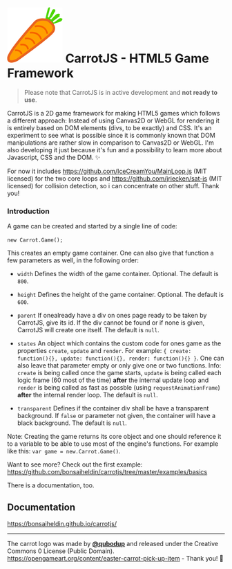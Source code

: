 # ![CarrotJS](carrotjs-logo.svg) CarrotJS - HTML5 Game Framework

> Please note that CarrotJS is in active development and **not ready to use**.

CarrotJS is a 2D game framework for making HTML5 games which follows a different approach: Instead of using Canvas2D or WebGL for rendering it is entirely based on DOM elements (divs, to be exactly) and CSS. It's an experiment to see what is possible since it is commonly known that DOM manipulations are rather slow in comparison to Canvas2D or WebGL. I'm also developing it just because it's fun and a possibility to learn more about Javascript, CSS and the DOM. ✨

For now it includes https://github.com/IceCreamYou/MainLoop.js (MIT licensed) for the two core loops and https://github.com/jriecken/sat-js (MIT licensed) for collision detection, so i can concentrate on other stuff. Thank you!

### Introduction

A game can be created and started by a single line of code:

`new Carrot.Game();`

This creates an empty game container. One can also give that function a few parameters as well, in the following order:

* `width` Defines the width of the game container. Optional. The default is `800`.
* `height` Defines the height of the game container. Optional. The default is `600`.
* `parent` If onealready have a div on ones page ready to be taken by CarrotJS, give its id. If the div cannot be found or if none is given, CarrotJS will create one itself. The default is `null`.
* `states` An object which contains the custom code for ones game as the properties `create`, `update` and `render`. For example: `{ create: function(){}, update: function(){}, render: function(){} }`. One can also leave that parameter empty or only give one or two functions. Info: `create` is being called once the game starts, `update` is being called each logic frame (60 most of the time) **after** the internal update loop and `render` is being called as fast as possble (using `requestAnimationFrame`) **after** the internal render loop. The default is `null`.

* `transparent` Defines if the container div shall be have a transparent background. If `false` or parameter not given, the container will have a black background. The default is `null`.

Note: Creating the game returns its core object and one should reference it to a variable to be able to use most of the engine's functions. For example like this: `var game = new.Carrot.Game()`.

Want to see more? Check out the first example: https://github.com/bonsaiheldin/carrotjs/tree/master/examples/basics

There is a documentation, too.

## Documentation
https://bonsaiheldin.github.io/carrotjs/

---

The carrot logo was made by [**@qubodup**](https://github.com/qubodup) and released under the Creative Commons 0 License (Public Domain). https://opengameart.org/content/easter-carrot-pick-up-item - Thank you! 🥕
